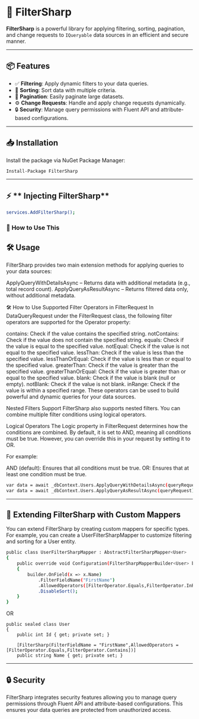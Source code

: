 # 🚀 **FilterSharp**

**FilterSharp** is a powerful library for applying filtering, sorting, pagination, and change requests to `IQueryable` data sources in an efficient and secure manner.

---

## 📦 **Features**

- ✅ **Filtering**: Apply dynamic filters to your data queries.
- 🔄 **Sorting**: Sort data with multiple criteria.
- 📄 **Pagination**: Easily paginate large datasets.
- ⚙️ **Change Requests**: Handle and apply change requests dynamically.
- 🔒 **Security**: Manage query permissions with Fluent API and attribute-based configurations.

---

## 📥 **Installation**

Install the package via NuGet Package Manager:

```bash
Install-Package FilterSharp
```
---

##  ⚡ ** Injecting FilterSharp** ##
```bash
services.AddFilterSharp();
```

### 🔹 **How to Use This**

## 🛠️ **Usage** ##
FilterSharp provides two main extension methods for applying queries to your data sources:

ApplyQueryWithDetailsAsync – Returns data with additional metadata (e.g., total record count).
ApplyQueryAsResultAsync – Returns filtered data only, without additional metadata.

🛠️ How to Use
Supported Filter Operators in FilterRequest
In DataQueryRequest under the FilterRequest class, the following filter operators are supported for the Operator property:

contains: Check if the value contains the specified string.
notContains: Check if the value does not contain the specified string.
equals: Check if the value is equal to the specified value.
notEqual: Check if the value is not equal to the specified value.
lessThan: Check if the value is less than the specified value.
lessThanOrEqual: Check if the value is less than or equal to the specified value.
greaterThan: Check if the value is greater than the specified value.
greaterThanOrEqual: Check if the value is greater than or equal to the specified value.
blank: Check if the value is blank (null or empty).
notBlank: Check if the value is not blank.
inRange: Check if the value is within a specified range.
These operators can be used to build powerful and dynamic queries for your data sources.

Nested Filters Support
FilterSharp also supports nested filters. You can combine multiple filter conditions using logical operators.

Logical Operators
The Logic property in FilterRequest determines how the conditions are combined. By default, it is set to AND, meaning all conditions must be true. However, you can override this in your request by setting it to OR.

For example:

AND (default): Ensures that all conditions must be true.
OR: Ensures that at least one condition must be true.


```bash
var data = await _dbContext.Users.ApplyQueryWithDetailsAsync(queryRequest); 
var data = await _dbContext.Users.ApplyQueryAsResultAsync(queryRequest);
```
---
## 🔄 Extending FilterSharp with Custom Mappers ##
You can extend FilterSharp by creating custom mappers for specific types. For example, you can create a UserFilterSharpMapper to customize filtering and sorting for a User entity.
```bash
public class UserFilterSharpMapper : AbstractFilterSharpMapper<User>
{
    public override void Configuration(FilterSharpMapperBuilder<User> builder)
    {
        builder.OnField(x => x.Name)
            .FilterFieldName("FirstName")
            .AllowedOperators([FilterOperator.Equals,FilterOperator.InRange])
            .DisableSort();
    }
}
```
OR

```code
public sealed class User
{
    public int Id { get; private set; }

    [FilterSharp(FilterFieldName = "FirstName",AllowedOperators = [FilterOperator.Equals,FilterOperator.Contains])]
    public string Name { get; private set; } 

```
---
## 🔒 **Security** ##

FilterSharp integrates security features allowing you to manage query permissions through Fluent API and attribute-based configurations. This ensures your data queries are protected from unauthorized access.


